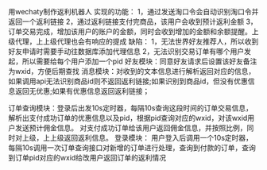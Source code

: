 用wechaty制作返利机器人
实现的功能：
1，通过发送淘口令会自动识别淘口令并返回一个返利链接
2，通过返利链接支付完商品，该用户会收到预计返利金额
3，订单交易完成，增加该用户的账户的金额，同时会收到增加的金额和余额提醒。上级代理，上上级代理也会有响应的提成
缺陷：
1，无法世界好友推荐人，所以收到好友申请时需要手动往数据库添加代理信息
2，无法识别交易订单有哪个用户发起，所以需要给每个用户添加一个pid
好友模块：同意好友请求后设置该好友备注为wxid，方便后期查找
消息模块：对收到的文本信息进行解析返回对应的信息，如果调用api无法识别商品id则不返回返利链接;如果识别到商品id，但没有优惠信息返回无优惠;如果有优惠信息返回返利链接；

订单查询模块：登录后出发10s定时器，每隔10s查询这段时间的订单交易信息，解析出支付成功订单的优惠信息以及pid，根据pid查询对应的wxid，对该wxid用户发送预计佣金信息。
对支付成功订单给该用户返回佣金信息，并按照比例，同时对上级，上上级返回返利信息。
登录模块：
用户登入后调用一个10s定时器，每隔10s调用一次订单查询接口对新增的订单进行处理，查询到付款的订单，查询到订单pid对应的wxid给改用户返回订单的返利情况
